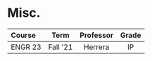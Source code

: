 # Misc.

| Course  |   Term   | Professor | Grade |
| :------ | :------: | :-------: | :---: |
| ENGR 23 | Fall '21 |  Herrera  |  IP   |

